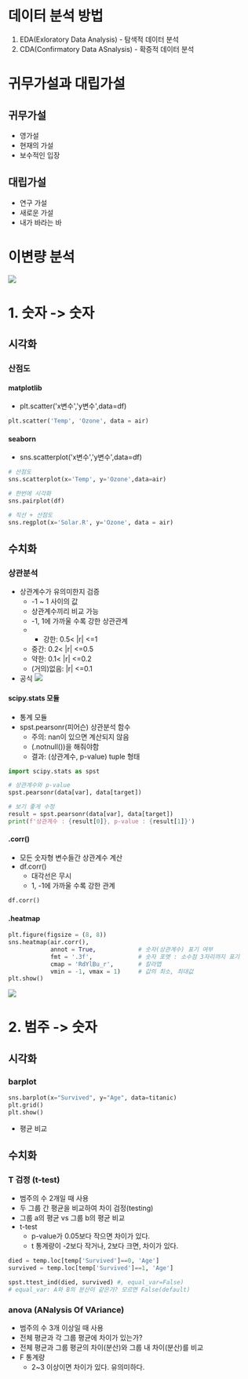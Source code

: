 
# 데이터 분석 방법
1. EDA(Exloratory Data Analysis) - 탐색적 데이터 분석
2. CDA(Confirmatory Data ASnalysis) - 확증적 데이터 분석

# 귀무가설과 대립가설
## 귀무가설
- 영가설
- 현재의 가설
- 보수적인 입장

## 대립가설
- 연구 가설
- 새로운 가설
- 내가 바라는 바


# 이변량 분석

![](https://i.imgur.com/A8u5yt4.png)


# 1. 숫자 -> 숫자

## 시각화

### 산점도
#### matplotlib
- plt.scatter('x변수','y변수',data=df)
```python
plt.scatter('Temp', 'Ozone', data = air)
```
#### seaborn
- sns.scatterplot('x변수','y변수',data=df)
```python
# 산점도
sns.scatterplot(x='Temp', y='Ozone',data=air)

# 한번에 시각화
sns.pairplot(df)

# 직선 + 산점도
sns.regplot(x='Solar.R', y='Ozone', data = air)
```


## 수치화

### 상관분석
 - 상관계수가 유의미한지 검증
	 - -1 ~ 1 사이의 값
	 - 상관계수끼리 비교 가능
	 - -1, 1에 가까울 수록 강한 상관관계 
	 - - 강한: 0.5< |r| <=1
	 - 중간: 0.2< |r| <=0.5
	 - 약한: 0.1< |r| <=0.2
	 - (거의)없음: |r| <=0.1
 - 공식
![](https://i.imgur.com/WuoifEl.png)

#### scipy.stats 모듈
- 통계 모듈
- spst.pearsonr(피어슨) 상관분석 함수
	- 주의: nan이 있으면 계산되지 않음
	- (.notnull())을 해줘야함
	- 결과: (상관계수, p-value) tuple 형태
```python
import scipy.stats as spst

# 상관계수와 p-value 
spst.pearsonr(data[var], data[target])

# 보기 좋게 수정
result = spst.pearsonr(data[var], data[target])
print(f'상관계수 : {result[0]}, p-value : {result[1]}') 
```

#### .corr()
- 모든 숫자형 변수들간 상관계수 계산
- df.corr()
	- 대각선은 무시
	- 1, -1에 가까울 수록 강한 관계
```python
df.corr()
```

#### .heatmap
```python
plt.figure(figsize = (8, 8))
sns.heatmap(air.corr(), 
            annot = True,            # 숫자(상관계수) 표기 여부
            fmt = '.3f',             # 숫자 포멧 : 소수점 3자리까지 표기
            cmap = 'RdYlBu_r',       # 칼라맵
            vmin = -1, vmax = 1)     # 값의 최소, 최대값
plt.show()
```


![](https://i.imgur.com/A8u5yt4.png)
# 2. 범주 -> 숫자


## 시각화

### barplot
```python
sns.barplot(x="Survived", y="Age", data=titanic)
plt.grid()
plt.show()
```
- 평균 비교


## 수치화

### T 검정 (t-test)
- 범주의 수 2개일 때 사용
- 두 그룹 간 평균을 비교하여 차이 검정(testing)
- 그룹 a의 평균 vs 그룹 b의 평균 비교
- t-test
	- p-value가 0.05보다 작으면 차이가 있다.
	- t 통계량이 -2보다 작거나, 2보다 크면, 차이가 있다.
```python
died = temp.loc[temp['Survived']==0, 'Age']
survived = temp.loc[temp['Survived']==1, 'Age']

spst.ttest_ind(died, survived) #, equal_var=False)
# equal_var: A와 B의 분산이 같은가? 모르면 False(default)
```

### anova (ANalysis Of VAriance)
- 범주의 수 3개 이상일 때 사용
- 전체 평균과 각 그룹 평균에 차이가 있는가?
- 전체 평균과 그룹 평균의 차이(분산)와 그룹 내 차이(분산)를 비교
- F 통계량
	- 2~3 이상이면 차이가 있다. 유의미하다.

